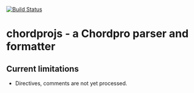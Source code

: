 [![Build Status](https://travis-ci.org/gilyes/chordprojs.svg?branch=master)](https://travis-ci.org/gilyes/chordprojs)

# chordprojs - a Chordpro parser and formatter

## Current limitations

 - Directives, comments are not yet processed.

